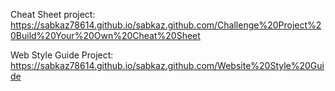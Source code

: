 
Cheat Sheet project:
https://sabkaz78614.github.io/sabkaz.github.com/Challenge%20Project%20Build%20Your%20Own%20Cheat%20Sheet

Web Style Guide Project:
https://sabkaz78614.github.io/sabkaz.github.com/Website%20Style%20Guide

